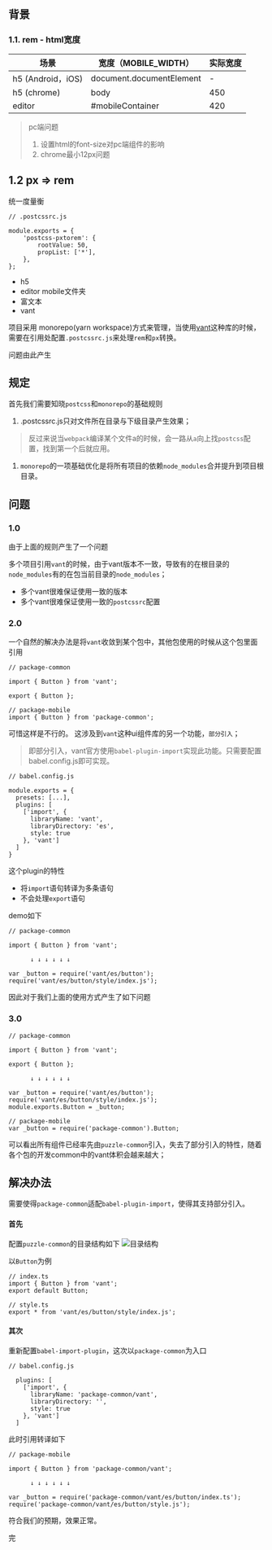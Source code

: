 ## 背景
### 1.1. rem - html宽度

| 场景               | 宽度（MOBILE_WIDTH）      | 实际宽度 |
|  ----             | ----                     | ---|
| h5 (Android，iOS) | document.documentElement | -   |
| h5 (chrome)       |  body                    | 450 |
| editor            |  #mobileContainer        | 420 |

> pc端问题
> 1. 设置html的font-size对pc端组件的影响
> 2. chrome最小12px问题

## 1.2 px => rem
统一度量衡

```
// .postcssrc.js

module.exports = {
    'postcss-pxtorem': {
        rootValue: 50,
        propList: ['*'],
    },
};
```

- h5
- editor mobile文件夹
- 富文本
- vant

项目采用 monorepo(yarn workspace)方式来管理，当使用[vant](https://vant-contrib.gitee.io/vant/#/zh-CN/advanced-usage#rem-bu-ju-gua-pei)这种库的时候，需要在引用处配置`.postcssrc.js`来处理`rem`和`px`转换。

问题由此产生

## 规定
首先我们需要知晓`postcss`和`monorepo`的基础规则

1. .postcssrc.js只对文件所在目录与下级目录产生效果；
> 反过来说当`webpack`编译某个文件a的时候，会一路从`a`向上找`postcss`配置，找到第一个后就应用。

1. `monorepo`的一项基础优化是将所有项目的依赖`node_modules`合并提升到项目根目录。

## 问题

### 1.0
由于上面的规则产生了一个问题

多个项目引用`vant`的时候，由于vant版本不一致，导致有的在根目录的`node_modules`有的在包当前目录的`node_modules`；
>
- 多个vant很难保证使用一致的版本
- 多个vant很难保证使用一致的`postcssrc`配置

### 2.0
一个自然的解决办法是将`vant`收敛到某个包中，其他包使用的时候从这个包里面引用

```
// package-common

import { Button } from 'vant';

export { Button };

// package-mobile
import { Button } from 'package-common';

```

可惜这样是不行的。
这涉及到`vant`这种ui组件库的另一个功能，`部分引入`；
> 即部分引入，vant官方使用`babel-plugin-import`实现此功能。只需要配置babel.config.js即可实现。

```
// babel.config.js

module.exports = {
  presets: [...],
  plugins: [
    ['import', {
      libraryName: 'vant',
      libraryDirectory: 'es',
      style: true
    }, 'vant']
  ]
}
```
这个plugin的特性
- 将`import`语句转译为多条语句
- 不会处理`export`语句

demo如下
```
// package-common

import { Button } from 'vant';

      ↓ ↓ ↓ ↓ ↓ ↓

var _button = require('vant/es/button');
require('vant/es/button/style/index.js');
```
因此对于我们上面的使用方式产生了如下问题

### 3.0
```
// package-common

import { Button } from 'vant';

export { Button };

      ↓ ↓ ↓ ↓ ↓ ↓

var _button = require('vant/es/button');
require('vant/es/button/style/index.js');
module.exports.Button = _button;

// package-mobile
var _button = require('package-common').Button;

```

可以看出所有组件已经率先由`puzzle-common`引入，失去了部分引入的特性，随着各个包的开发common中的vant体积会越来越大；

## 解决办法
需要使得`package-common`适配`babel-plugin-import`，使得其支持部分引入。
#### 首先
配置`puzzle-common`的目录结构如下
![目录结构](https://hy911.oss-cn-hangzhou.aliyuncs.com/common_vant.png)

以`Button`为例
```
// index.ts
import { Button } from 'vant';
export default Button;

// style.ts
export * from 'vant/es/button/style/index.js';

```

#### 其次
重新配置`babel-import-plugin`，这次以`package-common`为入口
```
// babel.config.js

  plugins: [
    ['import', {
      libraryName: 'package-common/vant',
      libraryDirectory: '',
      style: true
    }, 'vant']
  ]
```

此时引用转译如下
```
// package-mobile

import { Button } from 'package-common/vant';

      ↓ ↓ ↓ ↓ ↓ ↓

var _button = require('package-common/vant/es/button/index.ts');
require('package-common/vant/es/button/style.js');
```

符合我们的预期，效果正常。

完
